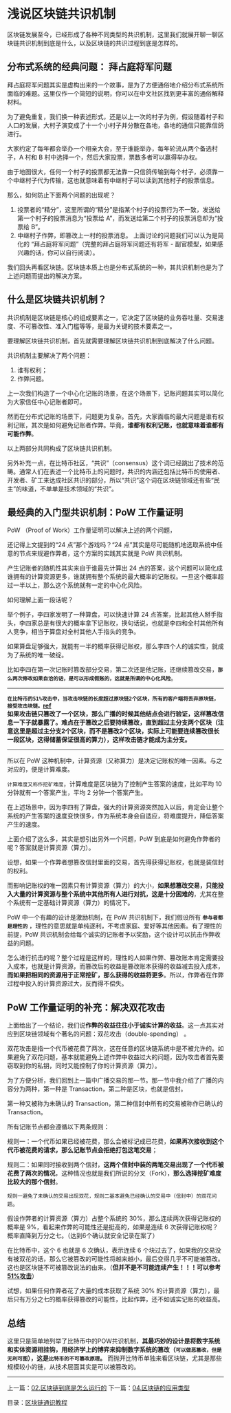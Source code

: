# 浅说区块链共识机制
区块链发展至今，已经形成了各种不同类型的共识机制，这里我们就展开聊一聊区块链共识机制到底是什么，以及区块链的共识过程到底是怎样的。

## 分布式系统的经典问题： 拜占庭将军问题
拜占庭将军问题其实是虚构出来的一个故事，是为了方便通俗地介绍分布式系统所面临的难题。这里仅作一个简短的说明，你可以在中文社区找到更丰富的通俗解释材料。

为了避免重复，我们换一种表述形式，还是以上一次的村子为例，假设随着村子和人口的发展，大村子演变成了十一个小村子并分散在各地，各地的通信只能靠信鸽进行。

大家约定了每年都会举办一个相亲大会，至于谁能举办，每年轮流从两个备选村子，A 村和 B 村中选择一个，然后大家投票，票数多者可以赢得举办权。

由于地图很大，任何一个村子的投票都无法靠一只信鸽传输到每个村子，必须靠一个中继村子代为传输，这也就意味着有中继村子可以读到其他村子的投票信息。

那么，如何防止下面两个问题的出现呢？

1. 投票者的“精分”，这里所谓的“精分”是指某个村子的投票行为不一致，发送给第一个村子的投票消息为“投票给 A”，而发送给第二个村子的投票消息却为“投票给 B”。
2. 中继村子作弊，即篡改上一村的投票消息。
上面讨论的问题我们可以认为是简化的 “拜占庭将军问题”（完整的拜占庭将军问题还有将军 - 副官模型，如果感兴趣的话，你可以自行阅读）。

我们回头再看区块链。区块链本质上也是分布式系统的一种，其共识机制也是为了上述问题而提出的解决方案。

## 什么是区块链共识机制？
共识机制是区块链是核心的组成要素之一，它决定了区块链的业务吞吐量、交易速度、不可篡改性、准入门槛等等，是最为关键的技术要素之一。

要理解区块链共识机制，首先就需要理解区块链共识机制到底解决了什么问题。

共识机制主要解决了两个问题：

1. 谁有权利；
2. 作弊问题。  

上一次我们构造了一个中心化记账的场景，在这个场景下，记账问题其实可以简化为大家信任中心记账者即可。

然而在分布式记账的场景下，问题更为复杂。首先，大家面临的最大问题是谁有权利记账，其次是如何避免记账者作弊。毕竟，**谁都有权利记账，也就意味着谁都有可能作弊**。

以上两部分共同构成了区块链共识机制。

另外补充一点，在比特币社区，“共识”（consensus）这个词已经跳出了技术的范畴。通常人们在表述一个比特币上的问题时，共识的内涵还包括比特币的使用者、开发者、矿工来达成社区共识的部分，所以“共识”这个词在区块链领域还有些“民主”的味道，不单单是技术领域的“共识”。

## 最经典的入门型共识机制：PoW 工作量证明
PoW （Proof of Work）工作量证明可以解决上述的两个问题，

还记得上文提到的“24 点”那个游戏吗？“24 点”其实是尽可能随机地选取系统中任意的节点来规避作弊者，这个方案的实践其实就是 PoW 共识机制。

产生记账者的随机性其实来自于谁最先计算出 24 点的答案，这个问题可以简化成谁拥有的计算资源更多，谁就拥有整个系统的最大概率的记账权。一旦这个概率超过一半以上，那么这个系统就有一定的中心化风险。

如何理解上面一段话呢？

举个例子，李四家发明了一种算盘，可以快速计算 24 点答案，比起其他人掰手指头，李四家总是有很大的概率拿下记账权，换句话说，也就是李四和全村其他所有人竞争，相当于算盘对全村其他人手指头的竞争。

如果算盘足够强大，就能有一半的概率获得记账权，那么李四个人的诚实性，就成为了系统的唯一破绽。

比如李四在第一次记账时篡改部分交易，第二次还是他记账，还继续篡改交易，**`那么两次修改如果自洽的话，是可以形成假账的，这就是所谓的中心化风险`**。  

---
**`在比特币的51%攻击中，当攻击块链的长度超过原块链2个区块，所有的客户端将丢弃原块链，接受攻击块链。`[ref](http://www.8btc.com/51attack)**  
**如果攻击链只篡改了一个区块，那么广播的时候其他结点会进行验证，这样篡改信息一下子就暴露了。难点在于篡改之后要持续篡改，直到超过主分支两个区块（注意这里是超过主分支2个区块，而不是篡改2个区块，实际上可能要连续篡改很长一段区块，这得储蓄保证很高的算力），这样攻击链才能成为主分支。**

---
所以在 PoW 这种机制中，计算资源（又称算力）是决定记账权的唯一因素。与之对应的，便是计算难度。

`计算难度又称作挖矿难度`，计算难度是区块链为了控制产生答案的速度，比如平均 10 分钟就有一个答案产生，平均 2 分钟一个答案产生。

在上述场景中，因为李四有了算盘，强大的计算资源突然加入以后，肯定会让整个系统的产生答案的速度变快很多，作为系统本身会自适应，将难度提升，降低答案产生的速度。

上面介绍了这么多，其实是想引出另外一个问题，PoW 到底是如何避免作弊者的呢？答案就是计算资源（算力）。

设想，如果一个作弊者想篡改信封里面的交易，首先得获得记账权，也就是装信封的权利。

而影响记账权的唯一因素只有计算资源（算力）的大小，**如果想篡改交易，只能投入大量的计算资源与整个系统中其他所有人进行对抗，这是十分困难的**，尤其在整个系统有一定基础计算资源（算力）的情况下。

PoW 中一个有趣的设计是激励机制，在 PoW 共识机制下，我们假设所有 **`参与者都是理性的`** ，理性的意思就是单纯逐利，不考虑家庭、爱好等其他因素。有了理性的前提，PoW 共识机制会给每个诚实的记账者予以奖励，这个设计可以抗击作弊收益的问题。

怎么进行抗击的呢？整个过程是这样的，理性的人如果作弊、篡改账本肯定需要投入成本，也就是计算资源，而篡改后的收益是篡改账本获得的收益减去投入成本，**而如果把相同的资源用于正常挖矿，那么获得的收益将更多**。所以，作弊者在作弊过程中投入的计算资源过大，反而得不偿失。

## PoW 工作量证明的补充：解决双花攻击
上面给出了一个结论，我们说**作弊的收益往往小于诚实计算的收益**。这一点其实对应到区块链领域有个著名的问题：双花攻击（double-spending） 。

双花攻击是指一个代币被花费了两次，这在任意的区块链系统中是不被允许的。如果避免了双花问题，基本就能避免上述作弊中收益过大的问题，因为攻击者首先要窃取到你的私钥，同时又能控制了你的计算资源（算力）。

为了方便分析，我们回到上一篇中广播交易的那一节。那一节中我介绍了广播的内容分为两种，第一种是 Transaction，第二种是区块，也就是信封。

第一种又被称为未确认的 Transaction，第二种信封中所有的交易被称作已确认的 Transaction。

所有记账节点都会遵循以下两条规则：

规则一：一个代币如果已经被花费，那么会被标记成已花费，**如果再次接收到这个代币被花费的请求，那么记账节点会拒绝打包这笔交易**；

规则二：如果同时接收到两个信封，**这两个信封中装的两笔交易出现了一个代币被花费了两次的情况**，这种情况也就是我们所说的分叉（Fork），**那么选择挖矿难度比较大的那个信封**。

`规则一避免了未确认的交易出现双花，规则二基本避免已经确认的交易中（信封中）的双花问题`。

假设作弊者的计算资源（算力）占整个系统的 30%，那么连续两次获得记账权的概率是 9%，看起来作弊的可能性还是挺高的，如果是连续 6 次获得记账权呢？概率直降到万分之七。（达到6个确认就安全记录在案了）

在比特币中，这个 6 也就是 6 次确认，表示连续 6 个块过去了，如果我的交易没有被双花的话，那么它被篡改的可能性将越来越小，最后变得几乎不可能被篡改。这也是区块链不可被篡改说法的由来。（**但并不是不可能连续产生！！！可以参考[51%攻击](http://www.8btc.com/51attack)**）

试想，如果任何作弊者花了大量的成本获取了系统 30% 的计算资源（算力），最后只有万分之七的概率获得篡改的可能性，比起作弊，还不如诚实记账的收益高。

## 总结
这里只是简单地列举了比特币中的POW共识机制，**其最巧妙的设计是将数字系统和实体资源相挂钩，用经济学上的博弈来抑制数字系统的篡改（`可以做恶篡改，但是无利可图`），这是`比特币的不可篡改原理`。** 而抛开比特币单独来看区块链，尤其是那些规模较小的链，从技术层面其实是可以被篡改的。

---
上一篇：[02.区块链到底是怎么运行的](https://github.com/yjjnls/blockchain-tutorial-cn/blob/master/doc/02.%E5%8C%BA%E5%9D%97%E9%93%BE%E5%88%B0%E5%BA%95%E6%98%AF%E6%80%8E%E4%B9%88%E8%BF%90%E8%A1%8C%E7%9A%84.md)        下一篇：[04.区块链的应用类型](https://github.com/yjjnls/blockchain-tutorial-cn/blob/master/doc/04.%E5%8C%BA%E5%9D%97%E9%93%BE%E7%9A%84%E5%BA%94%E7%94%A8%E7%B1%BB%E5%9E%8B.md)  

目录：[区块链通识教程](https://github.com/yjjnls/blockchain-tutorial-cn)